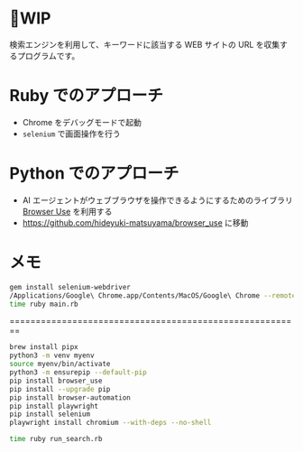 # 🚧WIP

検索エンジンを利用して、キーワードに該当する WEB サイトの URL を収集するプログラムです。

# Ruby でのアプローチ

- Chrome をデバッグモードで起動
- `selenium` で画面操作を行う

# Python でのアプローチ

- AI エージェントがウェブブラウザを操作できるようにするためのライブラリ [Browser Use](https://github.com/browser-use/browser-use) を利用する
- https://github.com/hideyuki-matsuyama/browser_use に移動

# メモ

```sh
gem install selenium-webdriver
/Applications/Google\ Chrome.app/Contents/MacOS/Google\ Chrome --remote-debugging-port=9222 --disable-gcm --user-data-dir=/tmp/chrome_dev
time ruby main.rb
```

========================================================

```sh
brew install pipx
python3 -m venv myenv
source myenv/bin/activate
python3 -m ensurepip --default-pip
pip install browser_use
pip install --upgrade pip
pip install browser-automation
pip install playwright
pip install selenium
playwright install chromium --with-deps --no-shell

time ruby run_search.rb
```
